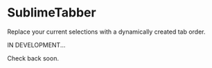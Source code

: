 # SublimeTabber
Replace your current selections with a dynamically created tab order.

IN DEVELOPMENT...

Check back soon.
